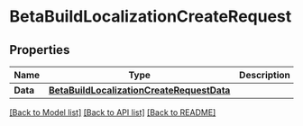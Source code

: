 # BetaBuildLocalizationCreateRequest

## Properties

Name | Type | Description | Notes
------------ | ------------- | ------------- | -------------
**Data** | [**BetaBuildLocalizationCreateRequestData**](BetaBuildLocalizationCreateRequest_data.md) |  | 

[[Back to Model list]](../README.md#documentation-for-models) [[Back to API list]](../README.md#documentation-for-api-endpoints) [[Back to README]](../README.md)


